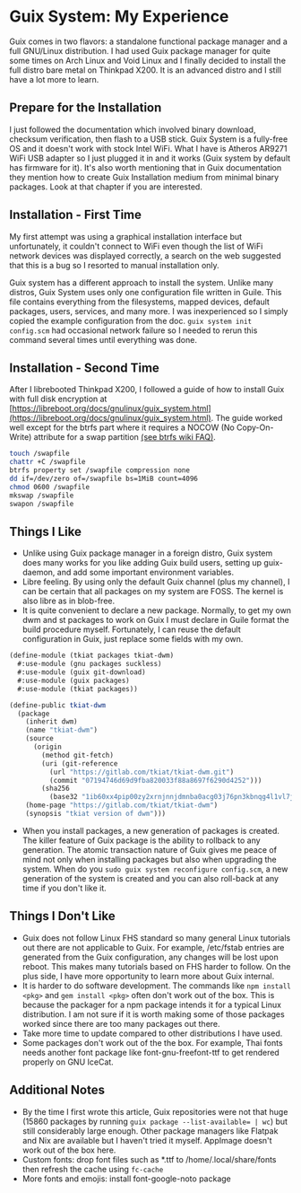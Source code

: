 # Guix System: My Experience

Guix comes in two flavors: a standalone functional package manager and a full GNU/Linux distribution. I had used Guix package manager for quite some times on Arch Linux and Void Linux and I finally decided to install the full distro bare metal on Thinkpad X200. It is an advanced distro and I still have a lot more to learn.

## Prepare for the Installation

I just followed the documentation which involved binary download, checksum verification, then flash to a USB stick. Guix System is a fully-free OS and it doesn't work with stock Intel WiFi. What I have is Atheros AR9271 WiFi USB adapter so I just plugged it in and it works (Guix system by default has firmware for it). It's also worth mentioning that in Guix documentation they mention how to create Guix Installation medium from minimal binary packages. Look at that chapter if you are interested.

## Installation - First Time

My first attempt was using a graphical installation interface but unfortunately, it couldn't connect to WiFi even though the list of WiFi network devices was displayed correctly, a search on the web suggested that this is a bug so I resorted to manual installation only.

Guix system has a different approach to install the system. Unlike many distros, Guix System uses only one configuration file written in Guile. This file contains everything from the filesystems, mapped devices, default packages, users, services, and many more. I was inexperienced so I simply copied the example configuration from the doc. `guix system init config.scm` had occasional network failure so I needed to rerun this command several times until everything was done.

## Installation - Second Time

After I librebooted Thinkpad X200, I followed a guide of how to install Guix with full disk encryption at [https://libreboot.org/docs/gnulinux/guix_system.html](https://libreboot.org/docs/gnulinux/guix_system.html). The guide worked well except for the btrfs part where it requires a NOCOW (No Copy-On-Write) attribute for a swap partition [(see btrfs wiki FAQ)](https://btrfs.wiki.kernel.org/index.php/FAQ).

```bash
touch /swapfile
chattr +C /swapfile
btrfs property set /swapfile compression none
dd if=/dev/zero of=/swapfile bs=1MiB count=4096
chmod 0600 /swapfile
mkswap /swapfile
swapon /swapfile
```

## Things I Like

- Unlike using Guix package manager in a foreign distro, Guix system does many works for you like adding Guix build users, setting up guix-daemon, and add some important environment variables.
- Libre feeling. By using only the default Guix channel (plus my channel), I can be certain that all packages on my system are FOSS. The kernel is also libre as in blob-free.
- It is quite convenient to declare a new package. Normally, to get my own dwm and st packages to work on Guix I must declare in Guile format the build procedure myself. Fortunately, I can reuse the default configuration in Guix, just replace some fields with my own.

```scheme
(define-module (tkiat packages tkiat-dwm)
  #:use-module (gnu packages suckless)
  #:use-module (guix git-download)
  #:use-module (guix packages)
  #:use-module (tkiat packages))

(define-public tkiat-dwm
  (package
    (inherit dwm)
    (name "tkiat-dwm")
    (source
      (origin
        (method git-fetch)
        (uri (git-reference
          (url "https://gitlab.com/tkiat/tkiat-dwm.git")
          (commit "07194746d69d9fba820033f88a8697f6290d4252")))
        (sha256
          (base32 "1ib60xx4pip00zy2xrnjnnjdmnba0acg03j76pn3kbnqg4l1vl7j"))))
    (home-page "https://gitlab.com/tkiat/tkiat-dwm")
    (synopsis "tkiat version of dwm")))
```

- When you install packages, a new generation of packages is created. The killer feature of Guix package is the ability to rollback to any generation. The atomic transaction nature of Guix gives me peace of mind not only when installing packages but also when upgrading the system. When do you `sudo guix system reconfigure config.scm`, a new generation of the system is created and you can also roll-back at any time if you don't like it.

## Things I Don't Like

- Guix does not follow Linux FHS standard so many general Linux tutorials out there are not applicable to Guix. For example, /etc/fstab entries are generated from the Guix configuration, any changes will be lost upon reboot. This makes many tutorials based on FHS harder to follow. On the plus side, I have more opportunity to learn more about Guix internal.
- It is harder to do software development. The commands like `npm install <pkg>` and `gem install <pkg>` often don't work out of the box. This is because the packager for a npm package intends it for a typical Linux distribution. I am not sure if it is worth making some of those packages worked since there are too many packages out there.
- Take more time to update compared to other distributions I have used.
- Some packages don't work out of the the box. For example, Thai fonts needs another font package like font-gnu-freefont-ttf to get rendered properly on GNU IceCat.

## Additional Notes

- By the time I first wrote this article, Guix repositories were not that huge (15860 packages by running `guix package --list-available= | wc`) but still considerably large enough. Other package managers like Flatpak and Nix are available but I haven't tried it myself. AppImage doesn't work out of the box here.
- Custom fonts: drop font files such as \*.ttf to /home/.local/share/fonts then refresh the cache using `fc-cache`
- More fonts and emojis: install font-google-noto package
